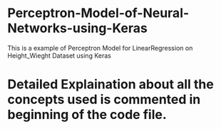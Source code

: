 # Perceptron-Model-of-Neural-Networks-using-Keras
This is a example of Perceptron Model for LinearRegression  on Height_Wieght Dataset using Keras
# Detailed Explaination about all the concepts used is commented in beginning of the code file.
